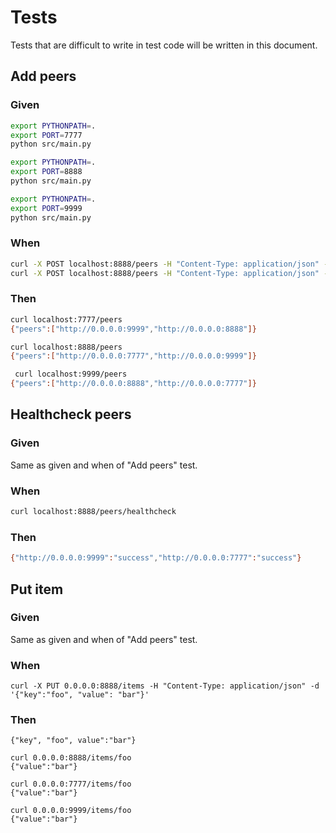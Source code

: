 # Tests

Tests that are difficult to write in test code will be written in this document.

## Add peers

### Given

```bash
export PYTHONPATH=.
export PORT=7777
python src/main.py
```

```bash
export PYTHONPATH=.
export PORT=8888
python src/main.py
```

```bash
export PYTHONPATH=.
export PORT=9999
python src/main.py
```

### When

```bash
curl -X POST localhost:8888/peers -H "Content-Type: application/json" -d '{"peer_url":"http://0.0.0.0:7777"}'
curl -X POST localhost:8888/peers -H "Content-Type: application/json" -d '{"peer_url":"http://0.0.0.0:9999"}'
```

### Then

```bash
curl localhost:7777/peers
{"peers":["http://0.0.0.0:9999","http://0.0.0.0:8888"]}

curl localhost:8888/peers
{"peers":["http://0.0.0.0:7777","http://0.0.0.0:9999"]}

 curl localhost:9999/peers
{"peers":["http://0.0.0.0:8888","http://0.0.0.0:7777"]}
```

## Healthcheck peers

### Given

Same as given and when of "Add peers" test.

### When

```bash
curl localhost:8888/peers/healthcheck
```

### Then

```bash
{"http://0.0.0.0:9999":"success","http://0.0.0.0:7777":"success"}
```

## Put item

### Given

Same as given and when of "Add peers" test.

### When

```
curl -X PUT 0.0.0.0:8888/items -H "Content-Type: application/json" -d '{"key":"foo", "value": "bar"}'
```

### Then

```
{"key", "foo", value":"bar"}
```

```
curl 0.0.0.0:8888/items/foo
{"value":"bar"}

curl 0.0.0.0:7777/items/foo
{"value":"bar"}

curl 0.0.0.0:9999/items/foo
{"value":"bar"}
```
